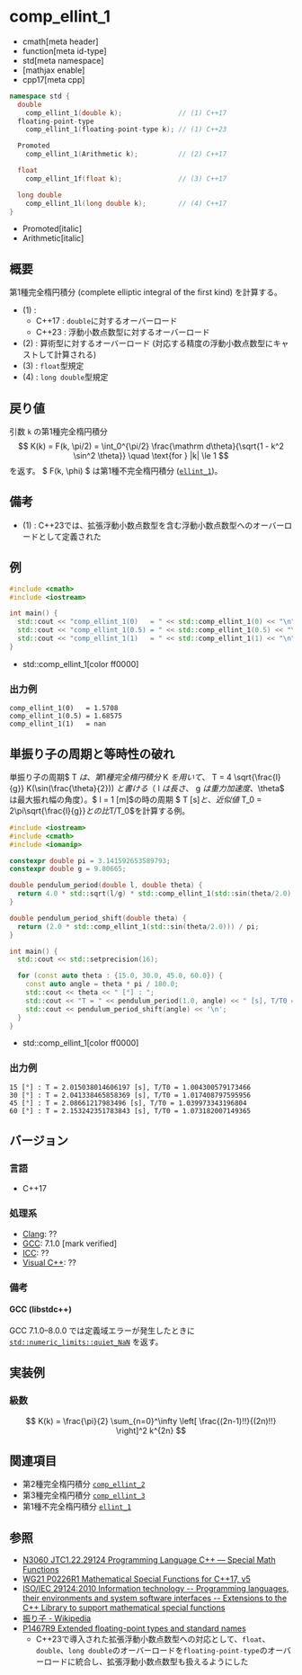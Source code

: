 # comp_ellint_1
* cmath[meta header]
* function[meta id-type]
* std[meta namespace]
* [mathjax enable]
* cpp17[meta cpp]

```cpp
namespace std {
  double
    comp_ellint_1(double k);              // (1) C++17
  floating-point-type
    comp_ellint_1(floating-point-type k); // (1) C++23

  Promoted
    comp_ellint_1(Arithmetic k);          // (2) C++17

  float
    comp_ellint_1f(float k);              // (3) C++17

  long double
    comp_ellint_1l(long double k);        // (4) C++17
}
```
* Promoted[italic]
* Arithmetic[italic]


## 概要
第1種完全楕円積分 (complete elliptic integral of the first kind) を計算する。

- (1) :
    - C++17 : `double`に対するオーバーロード
    - C++23 : 浮動小数点数型に対するオーバーロード
- (2) : 算術型に対するオーバーロード (対応する精度の浮動小数点数型にキャストして計算される)
- (3) : `float`型規定
- (4) : `long double`型規定


## 戻り値
引数 `k` の第1種完全楕円積分
$$
K(k) = F(k, \pi/2) = \int_0^{\pi/2} \frac{\mathrm d\theta}{\sqrt{1 - k^2 \sin^2 \theta}}
\quad \text{for } |k| \le 1
$$
を返す。
$ F(k, \phi) $ は第1種不完全楕円積分 ([`ellint_1`](ellint_1.md))。


## 備考
- (1) : C++23では、拡張浮動小数点数型を含む浮動小数点数型へのオーバーロードとして定義された


## 例
```cpp example
#include <cmath>
#include <iostream>

int main() {
  std::cout << "comp_ellint_1(0)   = " << std::comp_ellint_1(0) << "\n";    // π / 2
  std::cout << "comp_ellint_1(0.5) = " << std::comp_ellint_1(0.5) << "\n";  // 1.68575
  std::cout << "comp_ellint_1(1)   = " << std::comp_ellint_1(1) << "\n";    // ∞
}
```
* std::comp_ellint_1[color ff0000]

### 出力例
```
comp_ellint_1(0)   = 1.5708
comp_ellint_1(0.5) = 1.68575
comp_ellint_1(1)   = nan
```

## 単振り子の周期と等時性の破れ

単振り子の周期$ T $は、第1種完全楕円積分$ K $を用いて、$ T = 4 \sqrt{\frac{l}{g}} K(\sin(\frac{\theta}{2})) $と書ける（$ l $は長さ、$ g $は重力加速度、$\theta$ は最大振れ幅の角度）。$ l = 1 [m]$の時の周期 $ T [s]$と、近似値$ T_0 = 2\pi\sqrt{\frac{l}{g}}$との比$T/T_0$を計算する例。

```cpp example
#include <iostream>
#include <cmath>
#include <iomanip>

constexpr double pi = 3.141592653589793;
constexpr double g = 9.80665;

double pendulum_period(double l, double theta) {
  return 4.0 * std::sqrt(l/g) * std::comp_ellint_1(std::sin(theta/2.0));
}

double pendulum_period_shift(double theta) {
  return (2.0 * std::comp_ellint_1(std::sin(theta/2.0))) / pi;
}

int main() {
  std::cout << std::setprecision(16);

  for (const auto theta : {15.0, 30.0, 45.0, 60.0}) {
    const auto angle = theta * pi / 180.0;
    std::cout << theta << " [°] : ";
    std::cout << "T = " << pendulum_period(1.0, angle) << " [s], T/T0 = ";
    std::cout << pendulum_period_shift(angle) << '\n';
  }
}
```
* std::comp_ellint_1[color ff0000]

### 出力例
```
15 [°] : T = 2.015038014606197 [s], T/T0 = 1.004300579173466
30 [°] : T = 2.041338465858369 [s], T/T0 = 1.017408797595956
45 [°] : T = 2.08661217983496 [s], T/T0 = 1.039973343196804
60 [°] : T = 2.153242351783843 [s], T/T0 = 1.073182007149365
```

## バージョン
### 言語
- C++17

### 処理系
- [Clang](/implementation.md#clang): ??
- [GCC](/implementation.md#gcc): 7.1.0 [mark verified]
- [ICC](/implementation.md#icc): ??
- [Visual C++](/implementation.md#visual_cpp): ??


### 備考
#### GCC (libstdc++)
GCC 7.1.0–8.0.0 では定義域エラーが発生したときに [`std::numeric_limits::quiet_NaN`](/reference/limits/numeric_limits/quiet_nan.md) を返す。


## 実装例
### 級数
$$
K(k) = \frac{\pi}{2} \sum_{n=0}^\infty \left[ \frac{(2n-1)!!}{(2n)!!} \right]^2 k^{2n}
$$


## 関連項目
- 第2種完全楕円積分 [`comp_ellint_2`](comp_ellint_2.md)
- 第3種完全楕円積分 [`comp_ellint_3`](comp_ellint_3.md)
- 第1種不完全楕円積分 [`ellint_1`](ellint_1.md)


## 参照
- [N3060 JTC1.22.29124 Programming Language C++ — Special Math Functions](http://www.open-std.org/jtc1/sc22/wg21/docs/papers/2010/n3060.pdf)
- [WG21 P0226R1 Mathematical Special Functions for C++17, v5](https://isocpp.org/files/papers/P0226R1.pdf)
- [ISO/IEC 29124:2010 Information technology -- Programming languages, their environments and system software interfaces -- Extensions to the C++ Library to support mathematical special functions](https://www.iso.org/standard/50511.html)
- [振り子 - Wikipedia](https://ja.wikipedia.org/wiki/振り子)
- [P1467R9 Extended floating-point types and standard names](https://www.open-std.org/jtc1/sc22/wg21/docs/papers/2022/p1467r9.html)
    - C++23で導入された拡張浮動小数点数型への対応として、`float`、`double`、`long double`のオーバーロードを`floating-point-type`のオーバーロードに統合し、拡張浮動小数点数型も扱えるようにした
